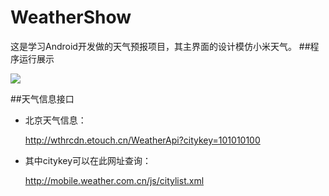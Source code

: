 # WeatherShow
这是学习Android开发做的天气预报项目，其主界面的设计模仿小米天气。
##程序运行展示

![](http://7xoi5h.com1.z0.glb.clouddn.com/weathershow_pic2.gif?raw=true)

##天气信息接口
* 北京天气信息：

	http://wthrcdn.etouch.cn/WeatherApi?citykey=101010100

* 其中citykey可以在此网址查询：

	http://mobile.weather.com.cn/js/citylist.xml
